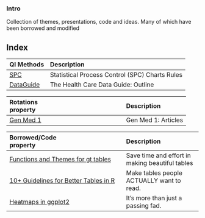 ### Intro

Collection of themes, presentations, code and ideas. Many of which have been borrowed and modified


## Index

| QI Methods                                                                                                                                        | Description                                                            |
|:-----------------------------------------------------------------------------------------------------------------------------------------------|:-----------------------------------------------------------------------|
| [SPC](https://c-baillie.github.io/rules/)| Statistical Process Control (SPC) Charts Rules                                                      |
|[DataGuide](https://c-baillie.github.io/DataGuide) | The Health Care Data Guide: Outline                                                        | 


| Rotations                                   <div style="width:290px">property</div>                                                                                                      | Description      |
|:-----------------------------------------------------------------------------------------------------------------------------------------------|:-----------------------------------------------------------------------|
| [Gen Med 1](https://c-baillie.github.io/med1) | Gen Med 1: Articles                                                                            |


| Borrowed/Code <div style="width:290px">property</div>                                                                                                                                    | Description                  |      
|:-----------------------------------------------------------------------------------------------------------------------------------------------|:-----------------------------------------------------------------------|
| [Functions and Themes for gt tables](https://themockup.blog/posts/2020-09-26-functions-and-themes-for-gt-tables)                               | Save time and effort in making beautiful tables                        |
| [10+ Guidelines for Better Tables in R](https://themockup.blog/posts/2020-09-04-10-table-rules-in-r)                                           | Make tables people ACTUALLY want to read.                              |
| [Heatmaps in ggplot2](https://themockup.blog/posts/2020-08-28-heatmaps-in-ggplot2)                                                             | It’s more than just a passing fad.                                     |

